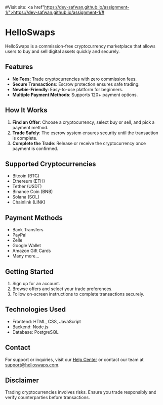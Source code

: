 #Visit site: <a href"https://dev-safwan.github.io/assignment-1/">https://dev-safwan.github.io/assignment-1/#</a>

# HelloSwaps

HelloSwaps is a commission-free cryptocurrency marketplace that allows users to buy and sell digital assets quickly and securely.

## Features
- **No Fees**: Trade cryptocurrencies with zero commission fees.
- **Secure Transactions**: Escrow protection ensures safe trading.
- **Newbie-Friendly**: Easy-to-use platform for beginners.
- **Multiple Payment Methods**: Supports 120+ payment options.

## How It Works
1. **Find an Offer**: Choose a cryptocurrency, select buy or sell, and pick a payment method.
2. **Trade Safely**: The escrow system ensures security until the transaction is complete.
3. **Complete the Trade**: Release or receive the cryptocurrency once payment is confirmed.

## Supported Cryptocurrencies
- Bitcoin (BTC)
- Ethereum (ETH)
- Tether (USDT)
- Binance Coin (BNB)
- Solana (SOL)
- Chainlink (LINK)

## Payment Methods
- Bank Transfers
- PayPal
- Zelle
- Google Wallet
- Amazon Gift Cards
- Many more...

## Getting Started
1. Sign up for an account.
2. Browse offers and select your trade preferences.
3. Follow on-screen instructions to complete transactions securely.

## Technologies Used
- Frontend: HTML, CSS, JavaScript
- Backend: Node.js
- Database: PostgreSQL

## Contact
For support or inquiries, visit our [Help Center](#) or contact our team at support@helloswaps.com.

## Disclaimer
Trading cryptocurrencies involves risks. Ensure you trade responsibly and verify counterparties before transactions.
